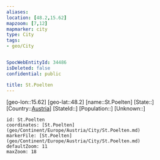 ```yaml
---
aliases: 
location: [48.2,15.62]
mapzoom: [7,12] 
mapmarker: city 
type: City
tags:
- geo/City


SpocWebEntityId: 34486
isDeleted: false
confidential: public

title: St.Poelten
---
```

[geo-lon::15.62]
[geo-lat::48.2]
[name::St.Poelten]
[State::]
[Country::[Austria](geo/Continent/Europe/Austria.md)]
[StateId::]
[Population::]
[Unknown::]


```leaflet
id: St.Poelten
coordinates: [St.Poelten](geo/Continent/Europe/Austria/City/St.Poelten.md)
markerFile: [St.Poelten](geo/Continent/Europe/Austria/City/St.Poelten.md)
defaultZoom: 11 
maxZoom: 18
```


